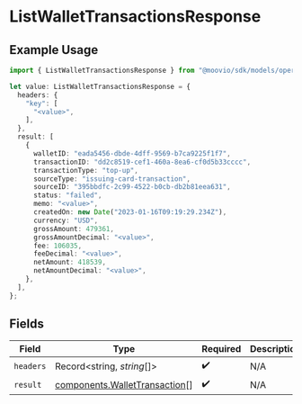 # ListWalletTransactionsResponse

## Example Usage

```typescript
import { ListWalletTransactionsResponse } from "@moovio/sdk/models/operations";

let value: ListWalletTransactionsResponse = {
  headers: {
    "key": [
      "<value>",
    ],
  },
  result: [
    {
      walletID: "eada5456-dbde-4dff-9569-b7ca9225f1f7",
      transactionID: "dd2c8519-cef1-460a-8ea6-cf0d5b33cccc",
      transactionType: "top-up",
      sourceType: "issuing-card-transaction",
      sourceID: "395bbdfc-2c99-4522-b0cb-db2b81eea631",
      status: "failed",
      memo: "<value>",
      createdOn: new Date("2023-01-16T09:19:29.234Z"),
      currency: "USD",
      grossAmount: 479361,
      grossAmountDecimal: "<value>",
      fee: 106035,
      feeDecimal: "<value>",
      netAmount: 418539,
      netAmountDecimal: "<value>",
    },
  ],
};
```

## Fields

| Field                                                                          | Type                                                                           | Required                                                                       | Description                                                                    |
| ------------------------------------------------------------------------------ | ------------------------------------------------------------------------------ | ------------------------------------------------------------------------------ | ------------------------------------------------------------------------------ |
| `headers`                                                                      | Record<string, *string*[]>                                                     | :heavy_check_mark:                                                             | N/A                                                                            |
| `result`                                                                       | [components.WalletTransaction](../../models/components/wallettransaction.md)[] | :heavy_check_mark:                                                             | N/A                                                                            |